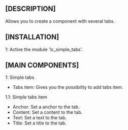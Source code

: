 [DESCRIPTION]
---------------------
Allows you to create a component with several tabs.


[INSTALLATION]
---------------------
1: Active the module 'lc_simple_tabs'.


[MAIN COMPONENTS]
---------------------
1:	Simple tabs
  - Tabs item: Gives you the possibility to add tabs item.

1.1: Simple tabs item
  - Anchor: Set a anchor to the tab.
  - Content: Set a content to the tab.
  - Text: Set a text to the tab.
  - Title: Set a title to the tab.
